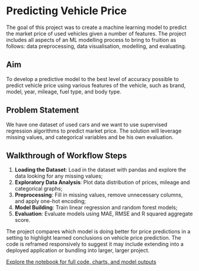 # Predicting Vehicle Price

The goal of this project was to create a machine learning model to predict the market price of used vehicles given a number of features. The project includes all aspects of an ML modelling process to bring to fruition as follows: data preprocessing, data visualisation, modelling, and evaluating.

## Aim

To develop a predictive model to the best level of accuracy possible to predict vehicle price using various features of the vehicle, such as brand, model, year, mileage, fuel type, and body type.

## Problem Statement

We have one dataset of used cars and we want to use supervised regression algorithms to predict market price. The solution will leverage missing values, and categorical variables and be his own evaluation.

## Walkthrough of Workflow Steps

1. **Loading the Dataset**: Load in the dataset with pandas and explore the data looking for any missing values; 
2. **Exploratory Data Analysis**: Plot data distribution of prices, mileage and categorical graphs; 
3. **Preprocessing**: Fill in missing values, remove unnecessary columns, and apply one-hot encoding;
4. **Model Building**: Train linear regression and random forest models; 
5. **Evaluation**: Evaluate models using MAE, RMSE and R squared aggregate score.

The project compares which model is doing better for price predictions in a setting to highlight learned conclusions on vehicle price prediction. The code is reframed responsively to suggest it may include extending into a deployed application or bundling into larger, larger project.

[Explore the notebook for full code, charts, and model outputs](1_vehicle_price_prediction.ipynb)
